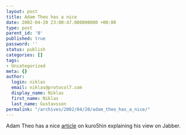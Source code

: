 ```yaml
---
layout: post
title: Adam Theo has a nice
date: 2002-04-20 23:00:47.000000000 +00:00
type: post
parent_id: '0'
published: true
password: ''
status: publish
categories: []
tags:
- Uncategorized
meta: {}
author:
  login: niklas
  email: niklas@protocol7.com
  display_name: Niklas
  first_name: Niklas
  last_name: Gustavsson
permalink: "/archives/2002/04/20/adam_theo_has_a_nice/"
---
```

Adam Theo has a nice [article](http://www.kuro5hin.org/story/2002/4/20/13027/2789) on kuro5hin explaining his view on Jabber.

